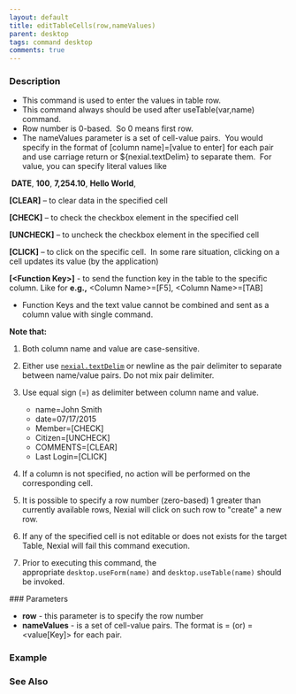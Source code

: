 ```yaml
---
layout: default
title: editTableCells(row,nameValues)
parent: desktop
tags: command desktop
comments: true
---
```


### Description

- This command is used to enter the values in table row.
- This command always should be used after useTable(var,name) command.
- Row number is 0-based.  So 0 means first row.
- The nameValues parameter is a set of cell-value pairs.  You would specify in the format of \[column name\]=\[value to enter\] for each pair and use carriage return or ${nexial.textDelim} to separate them.  For value, you can specify literal values like   
  
    
 **DATE**, **100**, **7,254.10**, **Hello World**,

**\[CLEAR\]** – to clear data in the specified cell

**\[CHECK\]** – to check the checkbox element in the specified cell

**\[UNCHECK\]** – to uncheck the checkbox element in the specified cell

**\[CLICK\]** – to click on the specific cell.  In some rare situation, clicking on a cell updates its value (by the application)

**\[\<Function Key\>\]** -  to send the function key in the table to the specific column. Like for **e.g.,** \<Column Name\>=\[F5\], \<Column Name\>=\[TAB\]

- Function Keys and the text value cannot be combined and sent as a column value with single command.


**Note that:**

1.  Both column name and value are case-sensitive. 
2.  Either use [`nexial.textDelim`](../../systemvars/index) or newline as the pair delimiter to separate between name/value pairs. Do not mix pair delimiter. 
3.  Use equal sign (=) as delimiter between column name and value.
    - name=John Smith  
    - date=07/17/2015  
    - Member=\[CHECK\]  
    - Citizen=\[UNCHECK\]  
    - COMMENTS=\[CLEAR\]  
    - Last Login=\[CLICK\]
    
4.  If a column is not specified, no action will be performed on the corresponding cell. 
5.  It is possible to specify a row number (zero-based) 1 greater than currently available rows, Nexial will click on such row to "create" a new row. 
6.  If any of the specified cell is not editable or does not exists for the target Table, Nexial will fail this command execution.
7.  Prior to executing this command, the appropriate `desktop.useForm(name)` and `desktop.useTable(name)` should be invoked.



### Parameters

- **row** - this parameter is to specify the row number
- **nameValues** -  is a set of cell-value pairs. The format is <column name>= <value> (or) <column name>=<value\[Key\]> for each pair.   
    

### Example


### See Also

